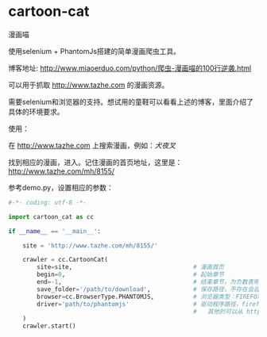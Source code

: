 # cartoon-cat

漫画喵

使用selenium + PhantomJs搭建的简单漫画爬虫工具。

博客地址: http://www.miaoerduo.com/python/爬虫-漫画喵的100行逆袭.html

可以用于抓取 http://www.tazhe.com 的漫画资源。

需要selenium和浏览器的支持。想试用的童鞋可以看看上述的博客，里面介绍了具体的环境要求。

使用：

在 http://www.tazhe.com 上搜索漫画，例如：*犬夜叉*

找到相应的漫画，进入。记住漫画的首页地址，这里是：http://www.tazhe.com/mh/8155/

参考demo.py，设置相应的参数：

```python
#-*- coding: utf-8 -*-

import cartoon_cat as cc

if __name__ == '__main__':

    site = 'http://www.tazhe.com/mh/8155/'

    crawler = cc.CartoonCat(
        site=site,                                  # 漫画首页
        begin=0,                                    # 起始章节
        end=-1,                                     # 结束章节，为负数表明不设结束章节
        save_folder='/path/to/download',            # 保存路径，不存在会自动创建
        browser=cc.BrowserType.PHANTOMJS,           # 浏览器类型：FIREFOX，CHROME，SAFARI，IE，PHANTOMJS
        driver='path/to/phantomjs'                  # 驱动程序路径，firefox不需要
                                                    #   其他的可以从 https://pypi.python.org/pypi/selenium 下载
    )
    crawler.start()
    
```

